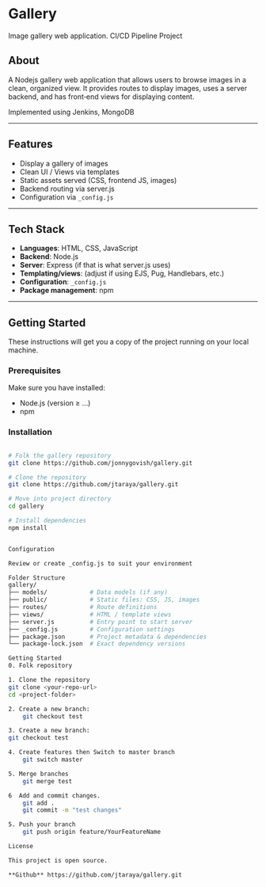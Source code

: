 # Gallery

Image gallery web application.  CI/CD Pipeline Project

## About

A Nodejs gallery web application that allows users to browse images in a clean, organized view. It provides routes to display images, uses a server backend, and has front‑end views for displaying content.

Implemented using Jenkins, MongoDB

---

## Features

- Display a gallery of images  
- Clean UI / Views via templates  
- Static assets served (CSS, frontend JS, images)  
- Backend routing via server.js  
- Configuration via `_config.js`  

---

## Tech Stack

- **Languages**: HTML, CSS, JavaScript  
- **Backend**: Node.js  
- **Server**: Express (if that is what server.js uses)  
- **Templating/views**: (adjust if using EJS, Pug, Handlebars, etc.)  
- **Configuration**: `_config.js`  
- **Package management**: npm  

---

## Getting Started

These instructions will get you a copy of the project running on your local machine.

### Prerequisites

Make sure you have installed:

- Node.js (version ≥ …)  
- npm  

### Installation


```bash

# Folk the gallery repository
git clone https://github.com/jonnygovish/gallery.git

# Clone the repository
git clone https://github.com/jtaraya/gallery.git

# Move into project directory
cd gallery

# Install dependencies
npm install


Configuration

Review or create _config.js to suit your environment

Folder Structure
gallery/
├── models/            # Data models (if any)
├── public/            # Static files: CSS, JS, images
├── routes/            # Route definitions
├── views/             # HTML / template views
├── server.js          # Entry point to start server
├── _config.js         # Configuration settings
├── package.json       # Project metadata & dependencies
└── package-lock.json  # Exact dependency versions

Getting Started
0. Folk repository

1. Clone the repository
git clone <your-repo-url>
cd <project-folder>

2. Create a new branch:
    git checkout test

3. Create a new branch:
git checkout test

4. Create features then Switch to master branch
    git switch master

5. Merge branches
    git merge test

6  Add and commit changes.
    git add .
    git commit -m "test changes"

5. Push your branch 
    git push origin feature/YourFeatureName

License

This project is open source.

**Github** https://github.com/jtaraya/gallery.git